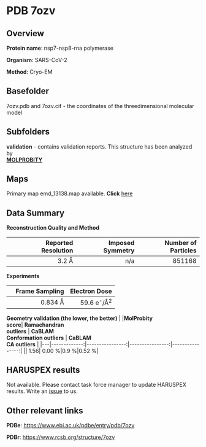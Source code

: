 # PDB 7ozv

## Overview

**Protein name**: nsp7-nsp8-rna polymerase

**Organism**: SARS-CoV-2

**Method**: Cryo-EM



## Basefolder

7ozv.pdb and 7ozv.cif - the coordinates of the threedimensional molecular model

## Subfolders





**validation** - contains validation reports. This structure has been analyzed by <br>  [**MOLPROBITY**](https://github.com/thorn-lab/coronavirus_structural_task_force/tree/master/pdb/nsp7-nsp8-rna_polymerase/SARS-CoV-2/7ozv/validation/molprobity)    



## Maps

Primary map emd_13138.map available. **Click** [here](http://ftp.wwpdb.org/pub/emdb/structures/EMD-13138/map/) 

## Data Summary
**Reconstruction Quality and Method**

|   | Reported Resolution | Imposed Symmetry | Number of Particles |
|---|-------------:|----------------:|--------------:|
|   |3.2 Å|n/a|851168|

**Experiments**

|   | Frame Sampling | Electron Dose |
|---|-------------:|----------------:|
|   |0.834 Å|59.6 e<sup>-</sup>/Å<sup>2</sup>|

**Geometry validation (the lower, the better)**
|   |**MolProbity<br>score**| **Ramachandran<br>outliers** | **CaBLAM<br>Conformation outliers** | **CaBLAM<br>CA outliers** |
|---|-------------:|----------------:|----------------:|----------------:|
||  1.56|  0.00 %|0.9 %|0.52 %|

## HARUSPEX results

Not available. Please contact task force manager to update HARUSPEX results. Write an [issue](https://github.com/thorn-lab/coronavirus_structural_task_force/issues) to us.

## Other relevant links 
**PDBe**:  https://www.ebi.ac.uk/pdbe/entry/pdb/7ozv
 
**PDBr**: https://www.rcsb.org/structure/7ozv 
